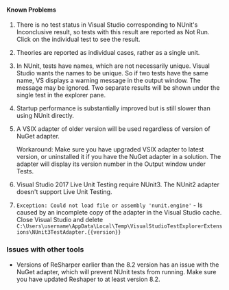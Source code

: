 #### Known Problems

1. There is no test status in Visual Studio corresponding to NUnit's Inconclusive result, so tests with this result are reported as Not Run. Click on the individual test to see the result.

2. Theories are reported as individual cases, rather as a single unit.

3. In NUnit, tests have names, which are not necessarily unique. Visual Studio wants the names to be unique. So if two tests have the same name, VS displays a warning message in the output window. The message may be ignored. Two separate results will be shown under the single test in the explorer pane.

4. Startup performance is substantially improved but is still slower than using NUnit directly.

5. A VSIX adapter of older version will be used regardless of version of NuGet adapter.

   Workaround: Make sure you have upgraded VSIX adapter to latest version, or uninstalled it if you have the NuGet adapter in a solution. The adapter will display its version number in the Output window under Tests.
   
6. Visual Studio 2017 Live Unit Testing require NUnit3.  The NUnit2 adapter doesn't support Live Unit Testing.

7. `Exception: Could not load file or assembly 'nunit.engine'` - Is caused by an incomplete copy of the adapter in the Visual Studio cache. Close Visual Studio and delete `C:\Users\username\AppData\Local\Temp\VisualStudioTestExplorerExtensions\NUnit3TestAdapter.{{version}}`



### Issues with other tools

 * Versions of ReSharper earlier than the 8.2 version has an issue with the NuGet adapter, which will prevent NUnit tests from running. Make sure you have updated Reshaper to at least version 8.2.

